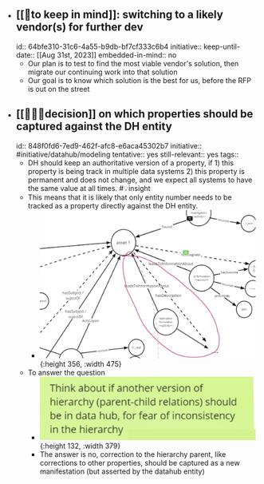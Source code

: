 - ## [[🧠to keep in mind]]: switching to a likely vendor(s) for further dev
  id:: 64bfe310-31c6-4a55-b9db-bf7cf333c6b4
  initiative::
  keep-until-date:: [[Aug 31st, 2023]]
  embedded-in-mind:: no
	- Our plan is to test to find the most viable vendor's solution, then migrate our continuing work into that solution
	- Our goal is to know which solution is the best for us, before the RFP is out on the street
- ## [[👩🏻‍⚖️decision]] on which properties should be captured against the DH entity
  id:: 848f0fd6-7ed9-462f-afc8-e6aca45302b7
  initiative:: #initiative/datahub/modeling
  tentative:: yes
  still-relevant:: yes
  tags::
	- DH should keep an authoritative version of a property, if 1) this property is being track in multiple data systems 2) this property is permanent and does not change, and we expect all systems to have the same value at all times. #💡insight
	- This means that it is likely that only entity number needs to be tracked as a property directly against the DH entity.
		- ![image.png](../assets/image_1690307798102_0.png){:height 356, :width 475}
	- To answer the question
		- ![image.png](../assets/image_1690310239524_0.png){:height 132, :width 379}
		- The answer is no, correction to the hierarchy parent, like corrections to other properties, should be captured as a new manifestation (but asserted by the datahub entity)